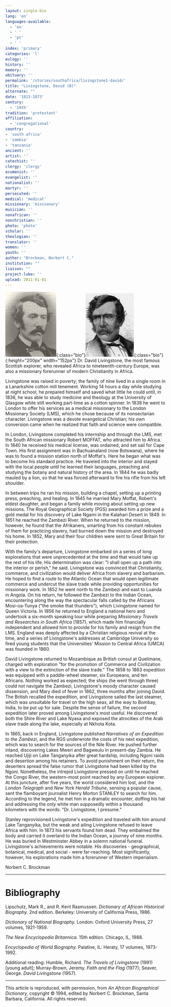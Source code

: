 ```yaml
---
layout: single-bio
lang: 'en'
languages-available:
  - 'en'
  - ' '
  - 'pt'
  - ' '
index: 'primary'
categories: 'l'
eulogy: ''
history: ''
memory: ''
obituary: ''
permalink: '/stories/southafrica/livingstone1-david/'
title: "Livingstone, David (B)"
alternate: ""
date: '1813-1873'
century:
  - '19th'
tradition: 'protestant'
affiliation:
  - 'congregational'
country:
- 'south africa'
- 'zambia'
- 'tanzania'
ancient: ''
artist: ''
catechist: ''
clergy: 'clergy'
ecumenist: ''
evangelist: ''
nationalist: ''
martyr: ''
persecuted: ''
medical: 'medical'
missionary: 'missionary'
musician: ''
nonafrican: ''
nonchristian: ''
photo: 'photo'
scholar: ''
theologian: ''
translator: ''
women: ''
youth: ''
author: "Brockman, Norbert C."
institution: ""
liaison: ""
project-luke: ''
upload: 2011-01-01
---
```


![David Livingstone](/images/bio-pics/southafrica/livingstone1-david/livingstone_david-photo.jpg){:class="bio"}![David Livingstone](/images/bio-pics/southafrica/livingstone1-david/livingstone.jpg){:class="bio"}{:height="200px" width="152px"} Dr. David Livingstone, the most famous Scottish explorer, who revealed Africa to nineteenth-century Europe, was also a missionary forerunner of modern Christianity in Africa.

Livingstone was raised in poverty; the family of nine lived in a single room in a Lanarkshire cotton mill tenement. Working 14 hours a day while studying at night school, he prepared himself and saved what little he could until, in 1836, he was able to study medicine and theology at the University of Glasgow while still working part-time as a cotton spinner. In 1838 he went to London to offer his services as a medical missionary to the London Missionary Society (LMS), which he chose because of its nonsectarian character. Livingstone was a devote evangelical Christian; his own conversion came when he realized that faith and science were compatible.

In London, Livingstone completed his internship and through the LMS, met the South African missionary Robert MOFFAT, who attracted him to Africa. In 1840 he received his medical license, was ordained, and set sail for Cape Town. His first assignment was in Bachuanaland (now Botswana), where he was to found a mission station north of Moffat's. Here he began what was to become his standard practice. He traveled into the interior and stayed with the local people until he learned their languages, preaching and studying the botany and natural history of the area. In 1844 he was badly mauled by a lion, so that he was forced afterward to fire his rifle from his left shoulder.

In between trips he ran his mission, building a chapel, setting up a printing press, preaching, and healing. In 1845 he married Mary Moffat, Robert's eldest daughter, and began a family while moving about setting up new missions. The Royal Geographical Society (PGS) awarded him a prize and a gold medal for his discovery of Lake Ngami in the Kalahari Desert in 1849. In 1851 he reached the Zambezi River. When he returned to the mission, however, he found that the Afrikaners, smarting from his constant rebukes of them for practicing slavery, had burned down the mission and destroyed his home. In 1852, Mary and their four children were sent to Great Britain for their protection.

With the family's departure, Livingstone embarked on a series of long explorations that were unprecedented at the time and that would take up the rest of his life. His determination was clear: "I shall open up a path into the interior or perish," he said. Livingstone was convinced that Christianity, commerce, and civilization would deliver Africa from slavery and barbarism. He hoped to find a route to the Atlantic Ocean that would open legitimate commerce and undercut the slave trade while providing opportunities for missionary work. In 1852 he went north to the Zambezi and east to Luanda in Angola. On his return, he followed the Zambezi to the Indian Ocean, encountering along the way the spectacular falls called by the Africans Mosi-oa-Tunya ("the smoke that thunders"), which Livingstone named for Queen Victoria. In 1856 he returned to England a national hero and undertook a six-month speaking tour while preparing *Missionary Travels and Researches in South Africa* (1857), which made him financially independent and allowed him to provide for his family and resign from the LMS. England was deeply affected by a Christian religious revival at the time, and a series of Livingstone's addresses at Cambridge University so fired young students that the Universities' Mission to Central Africa (UMCA) was founded in 1860.

David Livingstone returned to Mozambique as British consul at Quelimane, charged with exploration "for the promotion of Commerce and Civilization with a view to the extinction of the slave trade." The 1858 to 1863 expedition was equipped with a paddle-wheel steamer, six Europeans, and ten Africans. Nothing worked as expected; the ships (he went through three) could not navigate the Zambezi, Livingstone's moody character caused dissension, and Mary died of fever in 1862, three months after joining David. The British recalled the expedition, and Livingstone sailed the last steamer, which was unsuitable for travel on the high seas, all the way to Bombay, India, to be put up for sale. Despite the sense of failure, the second expedition later proved among Livingstone's most useful. He discovered both the Shire River and Lake Nyasa and exposed the atrocities of the Arab slave trade along the lake, especially at Nkhota Kota.

In 1865, back in England, Livingstone published *Narratives of an Expedition to the Zambezi*, and the RGS underwrote the costs of his next expedition, which was to search for the sources of the Nile River. He pushed further inland, discovering Lakes Mweri and Bagweulu in present-day Zambia. He reached Ujiji on Lake Tanganyika after great hardship, including Ngoni raids and desertion among his retainers. To avoid punishment on their return, the deserters spread the false rumor that Livingstone had been killed by the Ngoni. Nonetheless, the intrepid Livingstone pressed on until he reached the Congo River, the western-most point reached by any European explorer. At this juncture, after five years, the world considered him lost, and the *London Telegraph* and *New York Herald Tribune*, sensing a popular cause, sent the flamboyant journalist Henry Morton STANLEY to search for him. According to the legend, he met him in a dramatic encounter, doffing his hat and addressing the only white man supposedly within a thousand kilometers with the words: "Dr. Livingstone, I presume."

Stanley reprovisioned Livingstone's expedition and traveled with him around Lake Tanganyika, but the weak and ailing Livingstone refused to leave Africa with him. In 1873 his servants found him dead. They embalmed the body and carried it overland to the Indian Ocean, a journey of nine months. He was buried in Westminster Abbey in a solemn national funeral. Livingstone's achievements were notable. His discoveries - geographical, botanical, medical, and social - were far-reaching. Most significantly, however, his explorations made him a forerunner of Western imperialism.

Norbert C. Brockman

---

# Bibliography

Lipschutz, Mark R., and R. Kent Rasmussen.  *Dictionary of African Historical Biography.*  2nd edition.  Berkeley: University of California Press, 1986.

*Dictionary of National Biography.*  London: Oxford University Press, 27 volumes, 1921-1959.

*The New Encyclopedia Britannica.*  15th edition.  Chicago, IL, 1988.

*Encyclopedia of World Biography.*  Palatine, IL: Heraty, 17 volumes, 1973-1992.

Additional reading: Humble, Richard. *The Travels of Livingstone* (1991) [young adult]; Murray-Brown, Jeremy. *Faith and the Flag* (1977); Seaver, George. *David Livingstone* (1957).

---

This article is reproduced, with permission, from *An African Biographical Dictionary,* copyright &copy; 1994, edited by Norbert C. Brockman, Santa Barbara, California. All rights reserved.
